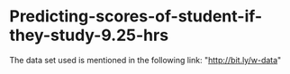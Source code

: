 # Predicting-scores-of-student-if-they-study-9.25-hrs

The data set used is mentioned in the following link: "http://bit.ly/w-data"

